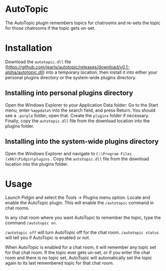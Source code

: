 AutoTopic
=========

The AutoTopic plugin remembers topics for chatrooms and re-sets the topic for those chatrooms if the topic gets un-set.

Installation
============

Download the `autotopic.dll` file (https://github.com/jearls/autotopic/releases/download/v0.1-alpha/autotopic.dll) into a temporary location, then install it into either your personal plugins directory or the system-wide plugins directory.

Installing into personal plugins directory
------------------------------------------

Open the Windows Explorer to your Application Data folder: Go to the Start menu, enter `%appdata%` into the search field, and press Return. You should see a `.purple` folder; open that. Create the `plugins` folder if necessary. Finally, copy the `autotopic.dll` file from the download location into the plugins folder.

Installing into the system-wide plugins directory
-------------------------------------------------

Open the Windows Explorer and navigate to `C:\Program Files (x86)\Pidgin\plugins` . Copy the `autotopic.dll` file from the download location into the plugins folder.

Usage
=====

Launch Pidgin and select the Tools → Plugins menu option. Locate and enable the AutoTopic plugin.  This will enable the `/autotopic` command in chat rooms.

In any chat room where you want AutoTopic to remember the topic, type the command `/autotopic on`.

`/autotopic off` will turn AutoTopic off for the chat room.  `/autotopic status` will tell you if AutoTopic is enabled or not.

When AutoTopic is enabled for a chat room, it will remember any topic set for that chat room.  If the topic ever gets un-set, or if you enter the chat room and there is no topic set, AutoTopic will automatically set the topic again to its last remembered topic for that chat room.
